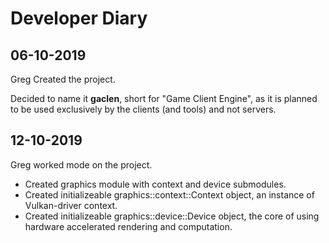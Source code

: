 # Developer Diary

## 06-10-2019

Greg Created the project.

Decided to name it **gaclen**, short for "Game Client Engine", as it is planned to be used exclusively by the clients (and tools) and not servers.

## 12-10-2019

Greg worked mode on the project.

- Created graphics module with context and device submodules.
- Created initializeable graphics::context::Context object, an instance of Vulkan-driver context.
- Created initializeable graphics::device::Device object, the core of using hardware accelerated rendering and computation.
